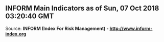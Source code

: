 ## INFORM Main Indicators as of Sun, 07 Oct 2018 03:20:40 GMT

Source: **INFORM (Index For Risk Management) - http://www.inform-index.org**
